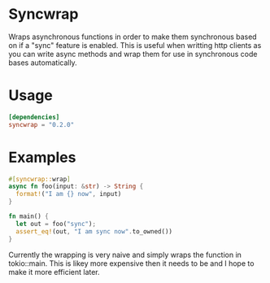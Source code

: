 # Syncwrap

Wraps asynchronous functions in order to make them synchronous based on if a
"sync" feature is enabled. This is useful when writting http clients as you
can write async methods and wrap them for use in synchronous code bases
automatically.

# Usage
```toml
[dependencies]
syncwrap = "0.2.0"
```

# Examples
```rust
#[syncwrap::wrap]
async fn foo(input: &str) -> String {
  format!("I am {} now", input)
}

fn main() {
  let out = foo("sync");
  assert_eq!(out, "I am sync now".to_owned())
}
```

Currently the wrapping is very naive and simply wraps the function in
tokio::main. This is likey more expensive then it needs to be and I hope
to make it more efficient later.



